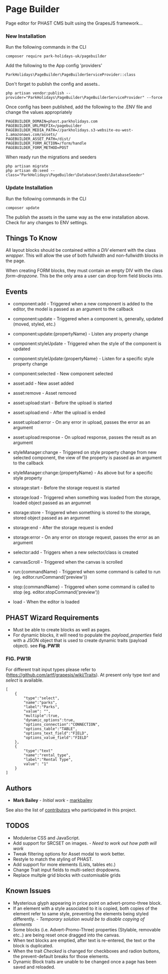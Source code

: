# Page Builder

Page editor for PHAST CMS built using the GrapesJS framework...

### New Installation

Run the following commands in the CLI

```
composer require park-holidays-uk/pagebuilder
```

Add the following to the App config 'providers'

```
ParkHolidays\PageBuilder\PageBuilderServiceProvider::class
```

Don't forget to publish the config and assets..

```
php artisan vendor:publish --provider="ParkHolidays\PageBuilder\PageBuilderServiceProvider" --force
```

Once config has been published, add the following to the .ENV file and change the values appropriately

```
PAGEBUILDER_DOMAIN=phast.parkholidays.com
PAGEBUILDER_URLPREFIX=/pagebuilder
PAGEBUILDER_MEDIA_PATH=//parkholidays.s3-website-eu-west-1.amazonaws.com/assets/
PAGEBUILDER_ASSET_PATH=/dist/
PAGEBUILDER_FORM_ACTION=/form/handle
PAGEBUILDER_FORM_METHOD=POST
```

When ready run the migrations and seeders

```
php artisan migrate
php artisan db:seed --class="ParkHolidays\PageBuilder\Database\Seeds\DatabaseSeeder"
```

### Update Installation

Run the following commands in the CLI

```
composer update
```

The publish the assets in the same way as the enw installation above.
Check for any changes to ENV settings.

## Things To Know

All layout blocks should be contained within a *DIV* element with the class *wrapper*. This will allow the use of both fullwidth and non-fullwidth blocks in the page.

When creating FORM blocks, they must contain an empty DIV with the class *form-dropzone*. This be the only area a user can drop form field blocks into.

## Events

* component:add - Triggered when a new component is added to the editor, the model is passed as an argument to the callback
* component:update - Triggered when a component is, generally, updated (moved, styled, etc.)
* component:update:{propertyName} - Listen any property change
* component:styleUpdate - Triggered when the style of the component is updated
* component:styleUpdate:{propertyName} - Listen for a specific style property change
* component:selected - New component selected

* asset:add - New asset added
* asset:remove - Asset removed
* asset:upload:start - Before the upload is started
* asset:upload:end - After the upload is ended
* asset:upload:error - On any error in upload, passes the error as an argument
* asset:upload:response - On upload response, passes the result as an argument

* styleManager:change - Triggered on style property change from new selected component, the view of the property is passed as an argument to the callback
* styleManager:change:{propertyName} - As above but for a specific style property

* storage:start - Before the storage request is started
* storage:load - Triggered when something was loaded from the storage, loaded object passed as an argumnet
* storage:store - Triggered when something is stored to the storage, stored object passed as an argumnet
* storage:end - After the storage request is ended
* storage:error - On any error on storage request, passes the error as an argument

* selector:add - Triggers when a new selector/class is created
* canvasScroll - Triggered when the canvas is scrolled

* run:{commandName} - Triggered when some command is called to run (eg. editor.runCommand('preview'))
* stop:{commandName} - Triggered when some command is called to stop (eg. editor.stopCommand('preview'))
* load - When the editor is loaded

## PHAST Wizard Requirements

* Must be able to create blocks as well as pages.
* For dynamic blocks, it will need to populate the *payload_properties* field with a JSON object that is used to create dynamic traits (payload object). see **Fig. PW1R**

### FIG. PW1R
For different trait input types please refer to (https://github.com/artf/grapesjs/wiki/Traits).
At present only type *text* and *select* is available.
```
[
    {
        "type":"select",
        "name":"parks",
        "label":"Parks", 
        "value": "", 
        "multiple":true, 
        "dynamic_options":true, 
        "options_connection":"CONNECTION",
        "options_table":"TABLE",
        "options_text_field":"FIELD",
        "options_value_field":"FIELD"
    },
    {
        "type":"text"
        "name":"rental_type", 
        "label":"Rental Type",
        value": "1"
    }
]
```

## Authors

* **Mark Bailey** - *Initial work* - [markbailey](https://github.com/markbailey)

See also the list of [contributors](https://github.com/park-holidays-uk/pagebuilder/contributors) who participated in this project.

## TODOS

* Modulerise CSS and JavaScript.
* Add support for SRCSET on images. - *Need to work out how path will work*
* Tweak filtering options for Asset modal to work better.
* Restyle to match the styling of PHAST.
* Add support for more elements (Lists, tables etc.)
* Change Trait input fields to multi-select dropdowns.
* Replace multple grid blocks with customisable grids

## Known Issues

* Mysterious glyph appearing in price point on advert-promo-three block.
* If an element with a style associated to it is copied, both copies of the element refer to same style, preventing the elements being styled differently. - *Temporary solution would be to disable copying of elements*
* Some blocks (i.e. Advert-Promo-Three) properties (Stylable, removable etc..) are being reset once dragged into the canvas.
* When text blocks are emptied, after text is re-entered, the text or the block is duplicated.
* When the trait *Checked* is changed for checkboxes and radion buttons, the prevent-default breaks for those elements.
* Dynamic Block traits are unable to be changed once a page has been saved and reloaded.
